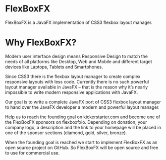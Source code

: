 # FlexBoxFX
FlexBoxFX is a JavaFX implementation of CSS3 flexbox layout manager.


# Why FlexBoxFX? #
Modern user interface design means Responsive Design to match the needs of all platforms like Desktop, Web and Mobile and different target devices like Laptops, Tablets and Smartphones.

Since CSS3 there is the flexbox layout manager to create complex responsive layouts with less code. Currently there is no such powerful layout manager available in JavaFX – that is the reason why it’s nearly impossible to write modern responsive applications with JavaFX.

Our goal is to write a complete JavaFX port of CSS3 flexbox layout manager to hand over the JavaFX developer a modern and powerful layout manager.

Help us to reach the founding goal on kickerstarter.com and become one of the FlexBoxFX sponsors on flexboxfxio. Depending on donation, your company logo, a description and the link to your homepage will be placed in one of the sponsor sections (diamond, gold, silver, bronze).

When the founding goal is reached we start to implement FlexBoxFX as an open source project on GitHub. So FlexBoxFX will be open source and free to use for commercial use.
